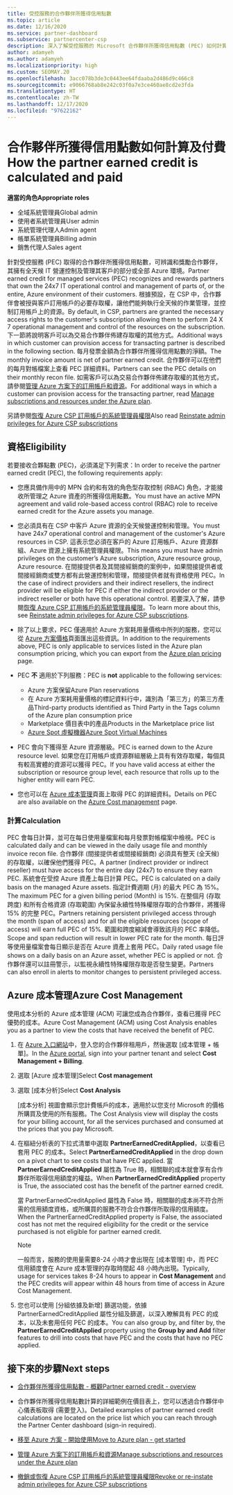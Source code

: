 ```yaml
---
title: 受控服務的合作夥伴所獲得信用點數
ms.topic: article
ms.date: 12/16/2020
ms.service: partner-dashboard
ms.subservice: partnercenter-csp
description: 深入了解受控服務的 Microsoft 合作夥伴所獲得信用點數 (PEC) 如何計算及支付，以及如何確保您符合資格。
author: adamyeh
ms.author: adamyeh
ms.localizationpriority: high
ms.custom: SEOMAY.20
ms.openlocfilehash: 3acc078b3de3c0443ee64fdaaba2d486d9c466c8
ms.sourcegitcommit: e9066768ab8e242c03f0a7e3ce460ae8cd2e3fda
ms.translationtype: HT
ms.contentlocale: zh-TW
ms.lasthandoff: 12/17/2020
ms.locfileid: "97622162"
---
```

# <a name="how-the-partner-earned-credit-is-calculated-and-paid"></a><span data-ttu-id="1b4bd-103">合作夥伴所獲得信用點數如何計算及付費</span><span class="sxs-lookup"><span data-stu-id="1b4bd-103">How the partner earned credit is calculated and paid</span></span>

<span data-ttu-id="1b4bd-104">**適當的角色**</span><span class="sxs-lookup"><span data-stu-id="1b4bd-104">**Appropriate roles**</span></span>

- <span data-ttu-id="1b4bd-105">全域系統管理員</span><span class="sxs-lookup"><span data-stu-id="1b4bd-105">Global admin</span></span>
- <span data-ttu-id="1b4bd-106">使用者系統管理員</span><span class="sxs-lookup"><span data-stu-id="1b4bd-106">User admin</span></span>
- <span data-ttu-id="1b4bd-107">系統管理代理人</span><span class="sxs-lookup"><span data-stu-id="1b4bd-107">Admin agent</span></span>
- <span data-ttu-id="1b4bd-108">帳單系統管理員</span><span class="sxs-lookup"><span data-stu-id="1b4bd-108">Billing admin</span></span>
- <span data-ttu-id="1b4bd-109">銷售代理人</span><span class="sxs-lookup"><span data-stu-id="1b4bd-109">Sales agent</span></span>

<span data-ttu-id="1b4bd-110">針對受控服務 (PEC) 取得的合作夥伴所獲得信用點數，可辨識和獎勵合作夥伴，其擁有全天候 IT 營運控制及管理其客戶的部分或全部 Azure 環境。</span><span class="sxs-lookup"><span data-stu-id="1b4bd-110">Partner earned credit for managed services (PEC) recognizes and rewards partners that own the 24x7 IT operational control and management of parts of, or the entire, Azure environment of their customers.</span></span> <span data-ttu-id="1b4bd-111">根據預設，在 CSP 中，合作夥伴會被授與客戶訂用帳戶的必要存取權，讓他們能夠執行全天候的作業管理，並控制訂用帳戶上的資源。</span><span class="sxs-lookup"><span data-stu-id="1b4bd-111">By default, in CSP, partners are granted the necessary access rights to the customer's subscription allowing them to perform 24 X 7 operational management and control of the resources on the subscription.</span></span> <span data-ttu-id="1b4bd-112">下一節將說明客戶可以為交易合作夥伴佈建存取權的其他方式。</span><span class="sxs-lookup"><span data-stu-id="1b4bd-112">Additional ways in which customer can provision access for transacting partner is described in the following section.</span></span> <span data-ttu-id="1b4bd-113">每月發票金額為合作夥伴所獲得信用點數的淨額。</span><span class="sxs-lookup"><span data-stu-id="1b4bd-113">The monthly invoice amount is net of partner earned credit.</span></span> <span data-ttu-id="1b4bd-114">合作夥伴可以在他們的每月對帳檔案上查看 PEC 詳細資料。</span><span class="sxs-lookup"><span data-stu-id="1b4bd-114">Partners can see the PEC details on their monthly recon file.</span></span> <span data-ttu-id="1b4bd-115">如需客戶可以為交易合作夥伴佈建存取權的其他方式，請參閱[管理 Azure 方案下的訂用帳戶和資源](azure-plan-manage.md)。</span><span class="sxs-lookup"><span data-stu-id="1b4bd-115">For additional ways in which a customer can provision access for the transacting partner, read [Manage subscriptions and resources under the Azure plan](azure-plan-manage.md).</span></span>

<span data-ttu-id="1b4bd-116">另請參閱[恢復 Azure CSP 訂用帳戶的系統管理員權限](revoke-reinstate-csp.md)</span><span class="sxs-lookup"><span data-stu-id="1b4bd-116">Also read [Reinstate admin privileges for Azure CSP subscriptions](revoke-reinstate-csp.md)</span></span>

## <a name="eligibility"></a><span data-ttu-id="1b4bd-117">資格</span><span class="sxs-lookup"><span data-stu-id="1b4bd-117">Eligibility</span></span>

<span data-ttu-id="1b4bd-118">若要接收合夥點數 (PEC)，必須滿足下列需求：</span><span class="sxs-lookup"><span data-stu-id="1b4bd-118">In order to receive the partner earned credit (PEC), the following requirements apply:</span></span> 

- <span data-ttu-id="1b4bd-119">您應具備作用中的 MPN 合約和有效的角色型存取控制 (RBAC) 角色，才能接收所管理之 Azure 資產的所獲得信用點數。</span><span class="sxs-lookup"><span data-stu-id="1b4bd-119">You must have an active MPN agreement and valid role-based access control (RBAC) role to receive earned credit for the Azure assets you manage.</span></span>

- <span data-ttu-id="1b4bd-120">您必須具有在 CSP 中客戶 Azure 資源的全天候營運控制和管理。</span><span class="sxs-lookup"><span data-stu-id="1b4bd-120">You must have 24x7 operational control and management of the customer's Azure resources in CSP.</span></span> <span data-ttu-id="1b4bd-121">這表示您必須在客戶的 Azure 訂用帳戶、Azure 資源群組、Azure 資源上擁有系統管理員權限。</span><span class="sxs-lookup"><span data-stu-id="1b4bd-121">This means you must have admin privileges on the customer’s Azure subscription, Azure resource group, Azure resource.</span></span> <span data-ttu-id="1b4bd-122">在間接提供者及其間接經銷商的案例中，如果間接提供者或間接經銷商或雙方都有此營運控制和管理，間接提供者就有資格使用 PEC。</span><span class="sxs-lookup"><span data-stu-id="1b4bd-122">In the case of indirect providers and their indirect resellers, the indirect provider will be eligible for PEC if either the indirect provider or the indirect reseller or both have this operational control.</span></span> <span data-ttu-id="1b4bd-123">若要深入了解，請參閱[恢復 Azure CSP 訂用帳戶的系統管理員權限](https://docs.microsoft.com/partner-center/revoke-reinstate-csp)。</span><span class="sxs-lookup"><span data-stu-id="1b4bd-123">To learn more about this, see [Reinstate admin privileges for Azure CSP subscriptions](https://docs.microsoft.com/partner-center/revoke-reinstate-csp).</span></span>

- <span data-ttu-id="1b4bd-124">除了以上要求，PEC 僅適用於 Azure 方案耗用量價格中所列的服務，您可以從 [Azure 方案價格](https://partner.microsoft.com/commerce/sales)頁面匯出這些資訊。</span><span class="sxs-lookup"><span data-stu-id="1b4bd-124">In addition to the requirements above, PEC is only applicable to services listed in the Azure plan consumption pricing, which you can export from the [Azure plan pricing](https://partner.microsoft.com/commerce/sales) page.</span></span>

- <span data-ttu-id="1b4bd-125">PEC **不** 適用於下列服務：</span><span class="sxs-lookup"><span data-stu-id="1b4bd-125">PEC is **not** applicable to the following services:</span></span>
    - <span data-ttu-id="1b4bd-126">Azure 方案保留</span><span class="sxs-lookup"><span data-stu-id="1b4bd-126">Azure Plan reservations</span></span>
    - <span data-ttu-id="1b4bd-127">在 Azure 方案耗用量價格的標記資料行中，識別為「第三方」的第三方產品</span><span class="sxs-lookup"><span data-stu-id="1b4bd-127">Third-party products identified as Third Party in the Tags column of the Azure plan consumption price</span></span>
    - <span data-ttu-id="1b4bd-128">Marketplace 價目表中的產品</span><span class="sxs-lookup"><span data-stu-id="1b4bd-128">Products in the Marketplace price list</span></span>
    - [<span data-ttu-id="1b4bd-129">Azure Spot 虛擬機器</span><span class="sxs-lookup"><span data-stu-id="1b4bd-129">Azure Spot Virtual Machines</span></span>](https://partner.microsoft.com/resources/collection/azure-spot-in-csp#/)

- <span data-ttu-id="1b4bd-130">PEC 會向下獲得至 Azure 資源層級。</span><span class="sxs-lookup"><span data-stu-id="1b4bd-130">PEC is earned down to the Azure resource level.</span></span> <span data-ttu-id="1b4bd-131">如果您在訂用帳戶或資源群組層級上具有有效存取權，每個具有較高實體的資源可以獲得 PEC。</span><span class="sxs-lookup"><span data-stu-id="1b4bd-131">If you have valid access at either the subscription or resource group level, each resource that rolls up to the higher entity will earn PEC.</span></span>

- <span data-ttu-id="1b4bd-132">您也可以在 [Azure 成本管理](https://docs.microsoft.com/azure/cost-management-billing/costs/get-started-partners)頁面上取得 PEC 的詳細資料。</span><span class="sxs-lookup"><span data-stu-id="1b4bd-132">Details on PEC are also available on the [Azure Cost management](https://docs.microsoft.com/azure/cost-management-billing/costs/get-started-partners) page.</span></span>

### <a name="calculation"></a><span data-ttu-id="1b4bd-133">計算</span><span class="sxs-lookup"><span data-stu-id="1b4bd-133">Calculation</span></span>

<span data-ttu-id="1b4bd-134">PEC 會每日計算，並可在每日使用量檔案和每月發票對帳檔案中檢視。</span><span class="sxs-lookup"><span data-stu-id="1b4bd-134">PEC is calculated daily and can be viewed in the daily usage file and monthly invoice recon file.</span></span> <span data-ttu-id="1b4bd-135">合作夥伴 (間接提供者或間接經銷商) 必須具有整天 (全天候) 的存取權，以確保他們獲得 PEC。</span><span class="sxs-lookup"><span data-stu-id="1b4bd-135">A partner (indirect provider or indirect reseller) must have access for the entire day (24x7) to ensure they earn PEC.</span></span> <span data-ttu-id="1b4bd-136">系統會在受控 Azure 資產上每日計算 PEC。</span><span class="sxs-lookup"><span data-stu-id="1b4bd-136">PEC is calculated on a daily basis on the managed Azure assets.</span></span> <span data-ttu-id="1b4bd-137">指定計費週期 (月) 的最大 PEC 為 15%。</span><span class="sxs-lookup"><span data-stu-id="1b4bd-137">The maximum PEC for a given billing period (Month) is 15%.</span></span> <span data-ttu-id="1b4bd-138">在整個月 (存取跨度) 和所有合格資源 (存取範圍) 內保留永續性特殊權限存取的合作夥伴，將獲得 15% 的完整 PEC。</span><span class="sxs-lookup"><span data-stu-id="1b4bd-138">Partners retaining persistent privileged access through the month (span of access) and for all the eligible resources (scope of access) will earn full PEC of 15%.</span></span> <span data-ttu-id="1b4bd-139">範圍和跨度縮減會導致該月的 PEC 率降低。</span><span class="sxs-lookup"><span data-stu-id="1b4bd-139">Scope and span reduction will result in lower PEC rate for the month.</span></span> <span data-ttu-id="1b4bd-140">每日評等使用量檔案會每日顯示是否在 Azure 資產上套用 PEC。</span><span class="sxs-lookup"><span data-stu-id="1b4bd-140">Daily rated usage file shows on a daily basis on an Azure asset, whether PEC is applied or not.</span></span> <span data-ttu-id="1b4bd-141">合作夥伴還可以註冊警示，以監視永續性特殊權限存取是否發生變更。</span><span class="sxs-lookup"><span data-stu-id="1b4bd-141">Partners can also enroll in alerts to monitor changes to persistent privileged access.</span></span>

## <a name="azure-cost-management"></a><span data-ttu-id="1b4bd-142">Azure 成本管理</span><span class="sxs-lookup"><span data-stu-id="1b4bd-142">Azure Cost Management</span></span>

<span data-ttu-id="1b4bd-143">使用成本分析的 Azure 成本管理 (ACM) 可讓您成為合作夥伴，查看已獲得 PEC 優勢的成本。</span><span class="sxs-lookup"><span data-stu-id="1b4bd-143">Azure Cost Management (ACM) using Cost Analysis enables you as a partner to view the costs that have received the benefit of PEC.</span></span>  

1. <span data-ttu-id="1b4bd-144">在 [Azure 入口網站](https://portal.azure.com)中，登入您的合作夥伴租用戶，然後選取 [成本管理 + 帳單]。</span><span class="sxs-lookup"><span data-stu-id="1b4bd-144">In the [Azure portal](https://portal.azure.com), sign into your partner tenant and select **Cost Management + Billing**.</span></span>

2. <span data-ttu-id="1b4bd-145">選取 [Azure 成本管理]</span><span class="sxs-lookup"><span data-stu-id="1b4bd-145">Select **Cost management**</span></span>

3. <span data-ttu-id="1b4bd-146">選取 [成本分析]</span><span class="sxs-lookup"><span data-stu-id="1b4bd-146">Select **Cost Analysis**</span></span>

   <span data-ttu-id="1b4bd-147">[成本分析] 視圖會顯示您計費帳戶的成本，適用於以您支付 Microsoft 的價格所購買及使用的所有服務。</span><span class="sxs-lookup"><span data-stu-id="1b4bd-147">The Cost Analysis view will display the costs for your billing account, for all the services purchased and consumed at the prices that you pay Microsoft.</span></span>

4. <span data-ttu-id="1b4bd-148">在樞紐分析表的下拉式清單中選取 **PartnerEarnedCreditApplied**，以查看已套用 PEC 的成本。</span><span class="sxs-lookup"><span data-stu-id="1b4bd-148">Select **PartnerEarnedCreditApplied** in the drop down on a pivot chart to see costs that have PEC applied.</span></span> <span data-ttu-id="1b4bd-149">當 **PartnerEarnedCreditApplied** 屬性為 True 時，相關聯的成本就會享有合作夥伴所取得信用額度的權益。</span><span class="sxs-lookup"><span data-stu-id="1b4bd-149">When **PartnerEarnedCreditApplied** property is True, the associated cost has the benefit of the partner earned credit.</span></span> 

   <span data-ttu-id="1b4bd-150">當 PartnerEarnedCreditApplied 屬性為 False 時，相關聯的成本尚不符合所需的信用額度資格，或所購買的服務不符合合作夥伴所取得的信用額度。</span><span class="sxs-lookup"><span data-stu-id="1b4bd-150">When the PartnerEarnedCreditApplied property is False, the associated cost has not met the required eligibility for the credit or the service purchased is not eligible for partner earned credit.</span></span>

   >[!NOTE] 
   ><span data-ttu-id="1b4bd-151">一般而言，服務的使用量需要8-24 小時才會出現在 [成本管理] 中，而 PEC 信用額度會在 Azure 成本管理的存取時間起 48 小時內出現。</span><span class="sxs-lookup"><span data-stu-id="1b4bd-151">Typically, usage for services takes 8-24 hours to appear in **Cost Management** and the PEC credits will appear within 48 hours from time of access in Azure Cost Management.</span></span>

5. <span data-ttu-id="1b4bd-152">您也可以使用 [分組依據及新增] 篩選功能，依據 PartnerEarnedCreditApplied 屬性分組及篩選，以深入瞭解具有 PEC 的成本，以及未套用任何 PEC 的成本。</span><span class="sxs-lookup"><span data-stu-id="1b4bd-152">You can also group by, and filter by, the **PartnerEarnedCreditApplied** property using the **Group by and Add** filter features to drill into costs that have PEC and the costs that have no PEC applied.</span></span>

## <a name="next-steps"></a><span data-ttu-id="1b4bd-153">接下來的步驟</span><span class="sxs-lookup"><span data-stu-id="1b4bd-153">Next steps</span></span>

- [<span data-ttu-id="1b4bd-154">合作夥伴所獲得信用點數 - 概觀</span><span class="sxs-lookup"><span data-stu-id="1b4bd-154">Partner earned credit - overview</span></span>](partner-earned-credit.md)

- <span data-ttu-id="1b4bd-155">合作夥伴所獲得信用點數計算的詳細範例在價目表上，您可以透過合作夥伴中心儀表板取得 (需要登入)。</span><span class="sxs-lookup"><span data-stu-id="1b4bd-155">Detailed examples of partner earned credit calculations are located on the price list which you can reach through the Partner Center dashboard (sign-in required).</span></span>

- [<span data-ttu-id="1b4bd-156">移至 Azure 方案 - 開始使用</span><span class="sxs-lookup"><span data-stu-id="1b4bd-156">Move to Azure plan - get started</span></span>](azure-plan-get-started.md)

- [<span data-ttu-id="1b4bd-157">管理 Azure 方案下的訂用帳戶和資源</span><span class="sxs-lookup"><span data-stu-id="1b4bd-157">Manage subscriptions and resources under the Azure plan</span></span>](azure-plan-manage.md)

- [<span data-ttu-id="1b4bd-158">撤銷或恢復 Azure CSP 訂用帳戶的系統管理員權限</span><span class="sxs-lookup"><span data-stu-id="1b4bd-158">Revoke or re-instate admin privileges for Azure CSP subscriptions</span></span>](revoke-reinstate-csp.md)
